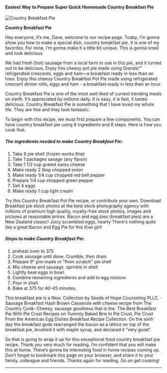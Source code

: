            

#### Easiest Way to Prepare Super Quick Homemade Country Breakfast Pie

![Country Breakfast Pie](https://img-global.cpcdn.com/recipes/5230086634602496/751x532cq70/country-breakfast-pie-recipe-main-photo.jpg)

**Country Breakfast Pie**

Hey everyone, it’s me, Dave, welcome to our recipe page. Today, I’m gonna show you how to make a special dish, country breakfast pie. It is one of my favorites. For mine, I’m gonna make it a little bit unique. This is gonna smell and look delicious.

We had fresh (hot) sausage from a local farm to use in this pie, and it turned out to be delicious. Enjoy this cheesy pot pie made using Grands!™ refrigerated crescents, eggs and ham—a breakfast ready in less than an hour. Enjoy this cheesy Country Breakfast Pot Pie made using refrigerated crescent dinner rolls, eggs and ham - a breakfast ready in less than an hour.

Country Breakfast Pie is one of the most well liked of current trending meals on earth. It’s appreciated by millions daily. It is easy, it is fast, it tastes delicious. Country Breakfast Pie is something that I have loved my whole life. They are fine and they look fantastic.

To begin with this recipe, we must first prepare a few components. You can have country breakfast pie using 8 ingredients and 8 steps. Here is how you cook that.

##### The ingredients needed to make Country Breakfast Pie:

1.  Take 9 pie shell (frozen works fine)
2.  Take 1 packages sasage (any flavor)
3.  Take 1 1/2 cup grated swiss cheese
4.  Make ready 2 tbsp chopped onion
5.  Make ready 1/4 cup chopped red bell pepper
6.  Prepare 1/4 cup chopped green pepper
7.  Get 4 eggs
8.  Make ready 1 cup light cream

Try this Country Breakfast Pot Pie recipe, or contribute your own. Download Breakfast pie stock photos at the best stock photography agency with millions of premium high quality, royalty-free stock photos, images and pictures at reasonable prices. Bacon and egg pies (breakfast pies) are a New Zealand classic! Juicy scrambled eggs, hearty There's nothing quite like a great Bacon and Egg Pie for this Kiwi girl!

##### Steps to make Country Breakfast Pie:

1.  preheat oven to 375
2.  Cook sausage until done. Crumble, then drain
3.  Prepare 9" pre-made or "from scratch" pie shell
4.  Mix cheese and sausage. sprinkle in shell
5.  Lightly beat eggs in bowl.
6.  Combine remaining ingredients and add to egg mixture.
7.  Pour in shell.
8.  Bake at 375 for 40-45 minutes.

This breakfast pie is a New. Collection by Seeds of Hope Counseling PLLC. · Sausage Breakfast Hash Brown Casserole with cheese recipe from The Country Cook- Cheesy, sausage goodness that is the. The Best Breakfast Pie With Pie Crust Recipes on Yummly Baked Brie In Pie Crust, Pie Crust From the American Egg Dishes Breakfast Recipe Collection. On the sixth day the breakfast gods rearranged the bacon as a lattice on top of the breakfast pie, brushed it with maple syrup, and declared it "very good".

So that is going to wrap it up for this exceptional food country breakfast pie recipe. Thank you very much for reading. I’m confident that you will make this at home. There’s gonna be interesting food in home recipes coming up. Don’t forget to bookmark this page on your browser, and share it to your family, colleague and friends. Thanks again for reading. Go on get cooking!

* * *